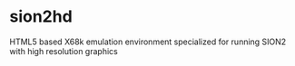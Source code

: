 # sion2hd
HTML5 based X68k emulation environment specialized for running SION2 with high resolution graphics
